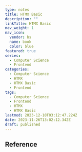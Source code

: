 ```yaml
---
type: notes
title: HTMX Basic
description: ""
linkTitle: HTMX Basic
nav_weight: 1
nav_icon:
  vendor: bs
  name: book
  color: blue
featured: true
series:
  - Computer Science
  - Frontend
categories:
  - Computer Science
  - HTMX
  - HTMX Basic
  - Frontend
tags:
  - Computer Science
  - Frontend
  - HTMX
  - HTMX Basic
lastmod: 2023-12-10T03:12:47.224Z
date: 2023-11-26T13:02:12.342Z
draft: published
---
```


## Reference
